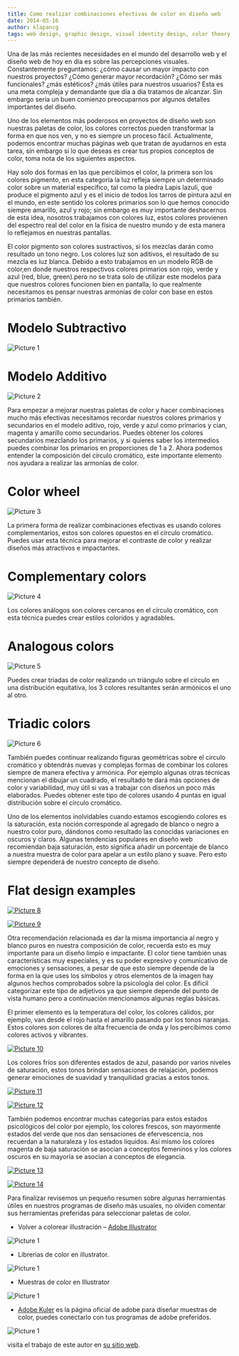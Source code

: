 ```yaml
---
title: Como realizar combinaciones efectivas de color en diseño web
date: 2014-05-16
author: klapancg
tags: web design, graphic design, visual identity design, color theory, es
---
```

Una de las más recientes necesidades en el mundo del desarrollo web y el diseño web de hoy en día es sobre las percepciones visuales. Constantemente preguntamos: ¿cómo causar un mayor impacto con nuestros proyectos? ¿Cómo generar mayor recordación? ¿Cómo ser más funcionales? ¿más estéticos? ¿más útiles para nuestros usuarios? Esta es una meta compleja y demandante que día a día tratamos de alcanzar. Sin embargo sería un buen comienzo preocuparnos por algunos detalles importantes del diseño.

Uno de los elementos más poderosos en proyectos de diseño web son nuestras paletas de color, los colores correctos pueden transformar la forma en que nos ven, y no es  siempre un proceso fácil. Actualmente, podemos encontrar muchas páginas web que  tratan de ayudarnos en esta tarea, sin embargo si lo que deseas es crear tus propios  conceptos de color, toma nota de los siguientes aspectos.

Hay solo dos formas en las que percibimos el color, la primera son los colores pigmento, en esta categoría la luz refleja siempre un determinado color sobre un material específico,  tal como la piedra Lapis lazuli, que produce el pigmento azul y es el inicio de todos los tarros de pintura azul en el mundo, en este sentido los colores primarios son lo que hemos conocido siempre amarillo, azul y rojo; sin embargo es muy importante deshacernos de esta idea, nosotros trabajamos con colores luz, estos colores provienen del espectro real del color en la física de nuestro mundo y de esta manera lo reflejamos en nuestras pantallas.


El color pigmento son colores sustractivos, si los mezclas darán como resultado un tono negro. Los colores luz son aditivos, el resultado de su mezcla es luz blanca. Debido a esto trabajamos en un modelo RGB de color,en donde nuestros respectivos colores primarios son rojo, verde y azul (red, blue, green).pero no se trata solo de utilizar este modelos para que nuestros colores funcionen bien en pantalla, lo que realmente necesitamos es pensar nuestras armonías de color con base en estos primarios también.

# Modelo Subtractivo
![Picture 1](articles/2014-5-23-how1.jpg)

# Modelo Additivo
![Picture 2](articles/2014-5-23-how2.jpg)

Para empezar a mejorar nuestras paletas de color y hacer combinaciones mucho más efectivas necesitamos recordar nuestros colores primarios y secundarios en el modelo aditivo, rojo, verde y azul como primarios y cian, magenta y amarillo como secundarios. Puedes obtener los colores secundarios mezclando los primarios, y si quieres saber los intermedios puedes combinar los primarios en proporciones de 1 a 2. Ahora podemos entender la composición del círculo cromático, este importante elemento nos ayudara a realizar las armonías de color.

# Color wheel
![Picture 3](articles/2014-5-23-how7.jpg)

La primera forma de realizar combinaciones efectivas es usando colores complementarios, estos son colores opuestos en el círculo cromático. Puedes usar esta técnica para mejorar el contraste de color y realizar diseños más atractivos e impactantes.

# Complementary colors
![Picture 4](articles/2014-5-23-how4.jpg)


Los colores análogos son colores cercanos en el círculo cromático, con esta técnica puedes crear estilos coloridos y agradables.

# Analogous colors
![Picture 5](articles/2014-5-23-how5.jpg)

Puedes crear triadas de color realizando un triángulo sobre el círculo en una distribución equitativa, los 3 colores resultantes serán armónicos el uno al otro.

# Triadic colors
![Picture 6](articles/2014-5-23-how6.jpg)

También puedes continuar realizando figuras geométricas sobre el circulo cromático y obtendrás nuevas y complejas formas de combinar los colores siempre de manera efectiva y armónica. Por ejemplo algunas otras técnicas mencionan el dibujar un cuadrado, el resultado te dará más opciones de color y variabilidad, muy útil si vas a trabajar con diseños un poco más elaborados. Puedes obtener este tipo de colores usando 4 puntas en igual distribución sobre el círculo cromático. 

Uno de los elementos inolvidables cuando estamos escogiendo colores es la saturación, esta noción corresponde al agregado de blanco o negro a nuestro color puro, dándonos como resultado las conocidas variaciones en oscuros y claros. Algunas tendencias populares en diseño web recomiendan baja saturación, esto significa añadir un porcentaje de blanco a nuestra muestra de color para apelar a un estilo plano y suave. Pero esto siempre dependerá de nuestro concepto de diseño.

# Flat design examples
[![Picture 8](articles/2014-5-23-how8.png)](http://derekboateng.com)

[![Picture 9](articles/2014-5-23-how9-1.png)](http://simonemarcarino.com)

Otra recomendación relacionada es dar la misma importancia al negro y blanco puros en nuestra composición de color, recuerda esto es muy importante para un diseño limpio e impactante. El color tiene también unas características muy especiales, y es su poder expresivo y comunicativo de emociones y sensaciones, a pesar de que esto siempre depende de la forma en la que uses los símbolos y otros elementos de la imagen hay algunos hechos comprobados sobre la psicología del color. Es difícil categorizar este tipo de adjetivos ya que siempre depende del punto de vista humano pero a continuación mencionamos algunas reglas básicas.


El primer elemento es la temperatura del color, los colores cálidos, por ejemplo, van desde el rojo hasta el amarillo pasando por los tonos naranjas. Estos colores son colores de alta frecuencia de onda y los percibimos como colores activos y vibrantes.

[![Picture 10](articles/2014-5-23-how10.jpg)](http://www.1stwebdesigner.com/tutorials/flat-web-design-tutorial)

Los colores fríos son diferentes estados de azul, pasando por varios niveles de saturación, estos tonos brindan sensaciones de relajación, podemos generar emociones de suavidad y tranquilidad gracias a estos tonos.

[![Picture 11](articles/2014-5-23-how11.jpg)](https://dribbble.com/shots/1032882-Travelling-Wip/attachments/124793)

[![Picture 12](articles/2014-5-23-how12.png)](https://dribbble.com/shots/1565568-Blog-Design/attachments/240275)

También podemos encontrar muchas categorías para estos estados psicológicos del color por ejemplo, los colores frescos, son mayormente estados del verde que nos dan sensaciones de efervescencia, nos recuerdan a la naturaleza y los estados líquidos. Así mismo los colores magenta de baja saturación se asocian a conceptos femeninos y los colores oscuros en su mayoría se asocian a conceptos de elegancia.

[![Picture 13](articles/2014-5-23-how13.jpg)](https://dribbble.com/shots/1565547-Degordian-academy/attachments/240266)

[![Picture 14](articles/2014-5-23-how14.jpg)](http://seanhalpin.io)

Para finalizar revisemos un pequeño resumen sobre algunas herramientas útiles en nuestros programas de diseño más usuales, no olviden comentar sus herramientas preferidas para seleccionar paletas de color.

* Volver a colorear illustración – [Adobe Illustrator](http://www.adobe.com/en/products/illustrator.html) 

![Picture 1](articles/2014-5-23-how15.png)

* Librerias de color en illustrator.

![Picture 1](articles/2014-5-23-how17.jpg)

* Muestras de color en Illustrator

![Picture 1](articles/2014-5-23-how16.jpg)

* [Adobe Kuler](https://kuler.adobe.com) es la página oficial de adobe para diseñar muestras de color, puedes conectarlo con tus programas de adobe preferidos.

![Picture 1](articles/2014-5-23-how18.jpg)

visita el trabajo de este autor en [su sitio web](http://www.klapan.carbonmade.com).

